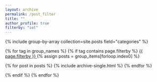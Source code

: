 ```yaml
---
layout: archive
permalink: /post_filter
title: ""
author_profile: true
filterby: "iot"
---
```



{% include group-by-array collection=site.posts field="categories" %}


{% for tag in group_names %}
{% if tag contains page.filterby %}
<a href="/tags?tag=SAP" class="btn btn--info animated wow rubberBand" title="Get content tagged with SAP">
<i class="fas fa-tag"></i>
        {{ page.filterby }}
</a>
  {% assign posts = group_items[forloop.index0] %}
  <!--<h2 id="{{ tag | slugify }}" class="archive__subtitle">dd{{ tag }}</h2>-->
  {% for post in posts %}
    {% include archive-single.html %}
  {% endfor %}

 {% endif %}
{% endfor %}


 